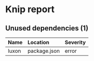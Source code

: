 # Knip report

## Unused dependencies (1)

| Name | Location | Severity |
| :---- | :----------- | :------- |
| luxon | package.json | error |

